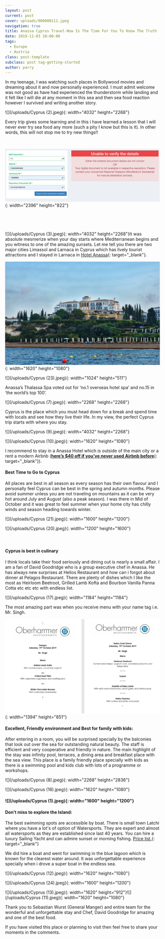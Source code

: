 ```yaml
---
layout: post
current: post
cover: uploads/000000111.jpeg
navigation: true
title: Anassa Cyprus Travel-Now Is The Time For You To Know The Truth
date: 2019-11-03 10:00:00
tags:
  - Europe
  - Austria
class: post-template
subclass: post tag-getting-started
author: parry
---
```


In my teenage, I was watching such places in Bollywood movies and dreaming about it and now personally experienced. I must admit welcome was not good as have had experienced the thunderstorm while landing and it felt like I will die at any moment in this sea and then sea food reaction however I survived and writing another story.

![](/uploads/Cyprus &#40;2&#41;.jpeg){: width="4032" height="2268"}

Every trip gives some learning and in this i have learned a lesson that I will never ever try sea food any more (such a pity I know but this is it). In other words, this will not stop me to try new things\!\!

&nbsp;

![](/uploads/screenshot-2019-11-06-at-15-18-50.png){: width="2396" height="822"}

&nbsp;

&nbsp;

![](/uploads/Cyprus &#40;3&#41;.jpeg){: width="4032" height="2268"}It was absolute mesmerize when your day starts where Mediterranean begins and you witness to one of the amazing sunsets. Let me tell you there are two major cities Limassol and Larnaca in Cyprus which has lively tourist attractions and I stayed in Larnaca in [Hotel Anassa](https://www.anassa.com/){: target="_blank"}.

![](/uploads/000000111.jpeg){: width="1620" height="1080"}

![](/uploads/Cyprus &#40;23&#41;.jpeg){: width="1024" height="511"}

Anassa’s Thalassa Spa voted out for ‘no.1 overseas hotel spa’ and no.15 in ‘the world’s top 100’.

![](/uploads/Cyprus &#40;7&#41;.jpeg){: width="2268" height="2268"}

Cyprus is the place which you must head down for a break and spend time with locals and see how they live their life. In my view, the perfect Cyprus trip starts with where you stay.

![](/uploads/Cyprus &#40;9&#41;.jpeg){: width="4032" height="2268"}

![](/uploads/Cyprus &#40;10&#41;.jpeg){: width="1620" height="1080"}

I recommend to stay in a Anassa Hotel which is outside of the main city or a rent a modern Airbnb ([**here’s $40 off if you’ve never used Airbnb before**](https://abnb.me/e/zoqbLYQLj1?suuid=45e894ab-ddd1-4c6c-b990-1ca686cf13be&amp;slevel=0){: target="_blank"}).&nbsp;

#### Best Time to Go to Cyprus

All places are best in all season as every season has their own flavour and I personally feel Cyprus can be best in the spring and autumn months. Please avoid summer unless you are not traveling on mountains as it can be very hot around July and August (also a peak season). I was there in Mid of October and it was great to feel summer when your home city has chilly winds and season heading towards winter.

![](/uploads/Cyprus &#40;21&#41;.jpeg){: width="1600" height="1200"}

![](/uploads/Cyprus &#40;20&#41;.jpeg){: width="1200" height="1600"}

#### &nbsp;

#### Cyprus is best in culinary

I think locals take their food seriously and dining out is nearly a small affair. I am a fan of David Goodridge who is a group executive chef in Anassa. He has always new surprises at Helios Restaurant and how can i forgot about dinner at Pelagos Restaurant. There are plenty of dishes which I like the most as Heirloom Beetroot, Grilled Lamb Kofta and Bourbon Vanilla Panna Cotta etc etc etc with endless list.

![](/uploads/Cyprus &#40;17&#41;.jpeg){: width="1184" height="1184"}

The most amazing part was when you receive menu with your name tag i.e. Mr. Singh.

![](/uploads/Menu.JPG){: width="1394" height="851"}

#### Excellent, Friendly environment and Best for family with kids:

After entering in a room, you will be surprised specially by the balconies that look out over the sea for outstanding natural beauty. The staff is efficient and very cooperative and friendly in nature. The main highlight of the stay was infinity pool, terraces, a dining area and breakfast place with the sea view. This place is a family friendly place specially with kids as there is a swimming pool and kids club with lots of a programme or workshops.

![](/uploads/Cyprus &#40;8&#41;.jpeg){: width="2268" height="2836"}

![](/uploads/Cyprus &#40;16&#41;.jpeg){: width="1620" height="1080"}

#### ![](/uploads/Cyprus &#40;1&#41;.jpeg){: width="1600" height="1200"}

#### Don’t miss to explore the Island:

The best swimming spots are accessible by boat. There is small town Latchi where you have a lot's of option of Watersports. They are expert and almost all watersports as they are established since last 40 years. You can hire a luxury Sailing Yacht and can admire sunset or morning fishing. [Price list.](www.latchiwatersportscentre.com){: target="_blank"}

We did hire a boat and went for swimming in the blue lagoon which is known for the clearest water around. It was unforgettable experience specially when i drove a super boat in the endless sea.

![](/uploads/Cyprus &#40;12&#41;.jpeg){: width="1620" height="1080"}

![](/uploads/Cyprus &#40;24&#41;.jpeg){: width="1600" height="1200"}

![](/uploads/Cyprus &#40;13&#41;.jpeg){: width="1620" height="912"}![](/uploads/Cyprus &#40;11&#41;.jpeg){: width="1620" height="1080"}

Thank you to Sebastian Wurst (General Manger) and entire team for the wonderful and unforgettable stay and Chef, David Goodridge for amazing and one of the best food.&nbsp;

If you have visited this place or planning to visit then feel free to share your moments in the comments.
